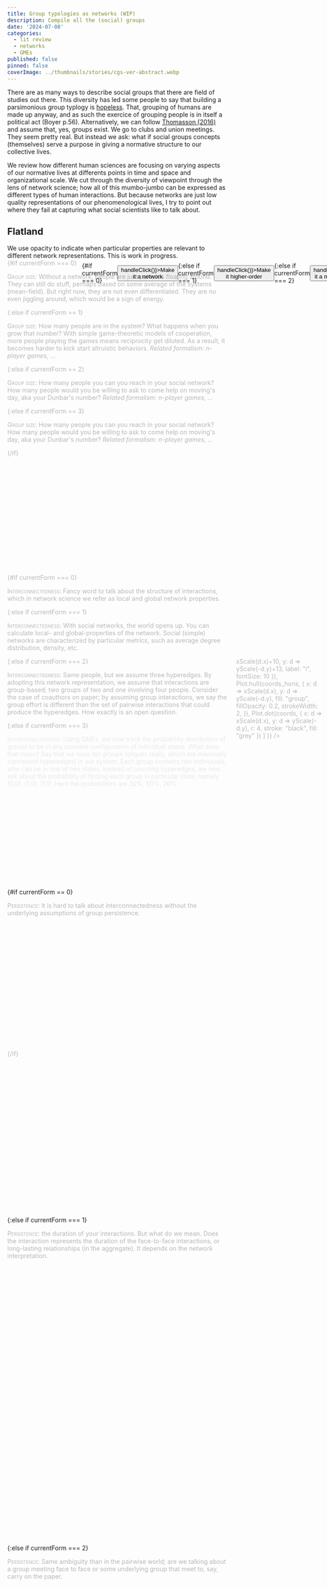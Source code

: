 ```yaml
---
title: Group typologies as networks (WIP)
description: Compile all the (social) groups
date: '2024-07-08'
categories:
  - lit review
  - networks
  - GMEs
published: false
pinned: false
coverImage: ../thumbnails/stories/cgs-ver-abstract.webp
---
```

<script>
  import { onMount } from 'svelte';
  
 	import { scaleLinear } from 'd3-scale';
  import * as Plot from '@observablehq/plot';
  
  import FlickeringNetwork from '$lib/components/networks/FlickeringNetwork.svelte';
  import SimpleGME from '$lib/components/networks/SimpleGME.svelte';
  import ScatterGME from '$lib/components/networks/ScatterGME.svelte';
  import PersistenceNetwork from '$lib/components/networks/PersistenceNetwork.svelte';
  import ScatterPlot from '$lib/components/networks/ScatterPlot.svelte';
  import BoundariesNetwork from '$lib/components/networks/BoundariesNetwork.svelte';
  import CompositionNetwork from '$lib/components/networks/CompositionNetwork.svelte';
  import SimpleNetwork from '$lib/components/networks/SimpleNetwork.svelte';
  
  import ObservablePlot from '$lib/components/ObsPlot.svelte';
  import Scrolly from "$lib/components/helpers/Scrolly.svelte"
  
  // import { Cite } from '@citation-js/core';
  // import '@citation-js/plugin-doi';
  // import '@citation-js/plugin-csl';
  
  // let Bahrami2022Z = new Cite("10.2139/ssrn.4200629").format('citation', {format: 'html'})
  // let ThomassonOnto2016 = new Cite("10.1007/s11229-016-1185-y").format('citation', {format: 'html'})
  // let Battiston2020 = new Cite("10.1016/j.physrep.2020.05.004").format('citation', {format: 'html'})
  
  let currentStep = 0;
  let currentForm = 0;

  function handleClick() {
    currentForm = (currentForm + 1) % 4;
  } 

	const coords = [
		{ x: 0,   y: 134, r:10, i:0, group: "red",   type: "circle" },
		{ x: 43,  y: -33, r:10, i:1, group: "green", type: "square"},
		{ x: 87,  y: -87, r:10, i:2, group: "green", type: "square" },
		{ x: -23, y: 78,  r:10, i:3, group: "red",   type: "circle" },
		{ x: -85, y: 0,   r:10, i:4, group: "red",   type: "square"},
		{ x: 104, y: 32,  r:10, i:5, group: "red",   type: "square" },
    { x: 87,  y: -27, r:10, i:2, group: "green", type: "square" }
	];
	
  // We use colors for hyperedges, which mean we duplicate nodes. Also hulls are not allowed for pairwise edges...
  const coords_hons = [
		{ x: 0,   y: 134, r:10, i:0, group: "red",   type: "circle" },
		{ x: 43,  y: -33, r:10, i:1, group: "yellow", type: "square"},
		{ x: 43,  y: -33, r:10, i:1, group: "green", type: "square"},
		{ x: 87,  y: -87, r:10, i:2, group: "green", type: "square" },
		{ x: -23, y: 78,  r:10, i:3, group: "red",   type: "circle" },
		{ x: -85, y: 0,   r:10, i:4, group: "yellow",   type: "square"},
		{ x: -85, y: 0,   r:10, i:4, group: "red",   type: "square"},
		{ x: 104, y: 32,  r:10, i:5, group: "yellow",   type: "square" },
		{ x: 104, y: 32,  r:10, i:5, group: "red",   type: "square" },
    { x: 87,  y: -27, r:10, i:2, group: "green", type: "square" }
	];

  const edges = [
      { s: 0, t: 3 },
      { s: 1, t: 4 },
      { s: 1, t: 2 },
      { s: 4, t: 3 },
      { s: 3, t: 5 },
      { s: 1, t: 6 },
      { s: 1, t: 4 },
      { s: 2, t: 6 },
      { s: 4, t: 5 },
      { s: 1, t: 5 }
  ];

	let width = 400;
	let height = 400;
  
  const padding = { top: 20, right: 15, bottom: 20, left: 25 };

  $: xScale = scaleLinear()
		.domain([Math.min(...coords.map(d => d.x)), Math.max(...coords.map(d => d.x))])
		.range([padding.left, width - padding.right]);

	$: yScale = scaleLinear()
		.domain([Math.min(...coords.map(d => d.y)), Math.max(...coords.map(d => d.y))])
		.range([height - padding.bottom, padding.top]);
  
  $: console.log(currentForm)
</script>


There are as many ways to describe social groups that there are field of studies out there. This diversity has led some people to say that building a parsimonious group typlogy is <a href="https://www.researchgate.net/publication/315973440_What_are_social_groups_Their_metaphysics_and_how_to_classify_them">hopeless</a>. That, grouping of humans are made up  anyway, and as such the exercice of grouping people is in itself a political act (Boyer p.56). Alternatively, we can follow <a href="https://doi.org/10.1007%2Fs11229-016-1185-y">Thomasson (2016)</a> and assume that, yes, groups exist. We go to clubs and union meetings. They seem pretty real. But instead we ask: what if social groups concepts (themselves) serve a purpose in giving a normative structure to our collective lives. 

We review how different human sciences are focusing on varying aspects of our normative lives at differents points in time and space and organizational scale. We cut through the diversity of viewpoint through the lens of network science; how all of this mumbo-jumbo can be expressed as different types of human interactions. But because networks are just low quality representations of our phenomenological lives, I try to point out where they fail at capturing what social scientists like to talk about. 


## Flatland

<div class="margin-note" style="display: flex; justify-content: center; align-items: center; margin-top: 1vh;">
  {#if currentForm === 0} 
  <button on:click={() => handleClick()}>Make it a network </button>
  {:else if currentForm === 1}
  <button on:click={() => handleClick()}>Make it higher-order </button>
  {:else if currentForm === 2}
  <button on:click={() => handleClick()}>Make it a master equation </button>
  {:else if currentForm == 3}
  <button on:click={() => handleClick()}>Make it simpler</button>
  {/if}
</div>

<div class="caution">
We use opacity to indicate when particular properties are relevant to different network representations. This is work in progress. 
</div>
<section>
	<div class="steps">
		<Scrolly bind:value={currentStep}>
        <!-- 
              ##################
              # 1. SCATTERPLOT #
              ##################
        -->
        <div class='step' class:active={currentStep === 0}>
          {#if currentForm === 0}
            <div class="margin-note ">
              <ScatterPlot {coords} {width} {height} />
            </div>
            <p><span class="small">Group size</span>: Without a network, people are just particles floating around. They can still do stuff, perhaps based on some average of the systems (mean-field). But right now, they are not even differentiated. They are no even jiggling around, which would be a sign of energy.</p>
          {:else if currentForm == 1}
           <p><span class="small">Group size</span>: How many people are in the system? What happens when you grow that number? With simple game-theoretic models of cooperation, more people playing the games means reciprocity get diluted. As a result, it becomes harder to kick start altruistic behaviors. <em>Related formalism: n-player games, ...</em></p>
          {:else if currentForm == 2}
            <p><span class="small">Group size</span>: How many people you can you reach in your social network? How many people would you be willing to ask to come help on moving's day, aka your Dunbar's number? <em>Related formalism: n-player games, ...</em></p>
          {:else if currentForm == 3}
            <p><span class="small">Group size</span>: How many people you can you reach in your social network? How many people would you be willing to ask to come help on moving's day, aka your Dunbar's number? <em>Related formalism: n-player games, ...</em></p>
          {/if}
        </div>
        <!-- 
              #########################
              # 2. INTERCONNECTEDNESS #
              #########################
        -->
        <div class='step' class:active={currentStep === 1}>
        {#if currentForm === 0}
          <p style={currentStep === 1 ? "opacity:0.3;" : "opacity:1;"}><span class="small">Interconnectedness</span>: Fancy word to talk about the structure of interactions, which in network science we refer as local and global network properties.</p>
        {:else if currentForm === 1}
          <div class="margin-note ">
            <SimpleNetwork {coords} {edges} {width} {height} />
          </div>
          <p><span class="small">Interconnectedness</span>: With social networks, the world opens up. You can calculate local- and global-properties of the network. Social (simple) networks are characterized by particular metrics, such as average degree distribution, density, etc. 
          </p>
        {:else if currentForm === 2}
          <div class="margin-note ">
            <div class="chart">
              <ObservablePlot 
              options={{ axis: null, height, width, margin: 10,
                marks: [
                    Plot.text(coords, {
                        x: d => xScale(d.x)+10, y: d => yScale(-d.y)+13, label: "i", fontSize: 10  }),
                    Plot.hull(coords_hons, {
                        x: d => xScale(d.x), y: d => yScale(-d.y), fill: "group", fillOpacity: 0.2, strokeWidth: 2,
                        }),
                    Plot.dot(coords, {
                        x: d => xScale(d.x), y: d => yScale(-d.y), r: 4, stroke: "black", fill: "grey" })
                ]
            }} />
            </div>
          </div>
          <p><span class="small">Interconnectedness</span>: Same people, but we assume three hyperedges. By adopting this network representation, we assume that interactions are group-based; two groups of two and one involving four people. Consider the case of coauthors on paper; by assuming group interactions, we say the group effort is different than the set of pairwise interactions that could produce the hyperedges. How exactly is an open question.</p>
        {:else if currentForm === 3}
          <div class='step' class:active={currentStep === 1}>
            <div class="margin-note">
              <ScatterGME height={150}/>
            </div>
            <p><span class="small">Interconnectedness</span>: Using GMEs, we now track the probability distribution of groups to be in any possible configuration of individual states. What does that mean? Say that we have ten groups (cliques really, which are maximally connected hyperedges) in our system. Each group contains two individuals, who can be in one of two states. Instead of counting hyperedges, we now ask about the probability of finding each group in particular state, namely (0,0), (1,0), (1,1). Here the probabilities are 30%, 50%, 20%. </p>
          </div>
        {/if}
        </div>
        <!-- 
              #########################
              # 3. PersistenceNetwork #
              #########################
        -->
        {#if currentForm == 0}
          <div class='step' class:active={currentStep === 2}>
          <p style={currentStep === 2 ? "opacity:0.3;" : "opacity:1;"}><span class="small">Persistence</span>: It is hard to talk about interconnectedness without the underlying assumptions of group persistence.</p>
          </div>
        {:else if currentForm === 1}
          <div class='step' class:active={currentStep === 2}>
          <p><span class="small">Persistence</span>: the duration of your interactions. But what do we mean. Does the interaction represents the duration of the face-to-face interactions, or long-lasting relationships (in the aggregate). It depends on the network interpretation.</p>
          <div class="margin-note ">
              <PersistenceNetwork {coords} {edges} width={400} height={400} />
          </div>
        </div>
        {:else if currentForm === 2}
          <div class='step' class:active={currentStep === 1}>
          <p><span class="small">Persistence</span>: Same ambiguity than in the pairwise world; are we talking about a group meeting face to face or some underlying group that meet to, say, carry on the paper.</p>
        </div>
        {:else if currentForm === 3}
          <div class='step' class:active={currentStep === 1}>
            <p><span class="small">Persistence</span>: Groups in GMEs are assumed to be maximally connected hyperedges, or cliques. For instance, household or workplace. This representation is group-based in that we start from the assumption that individuals are part of relevant units. As such, they must persist in time. Doing so allow us to ask equation about group-based interactions; similar to what we are doing with normal networks. Households interact with one another, while being in a particular state.</p>
        </div>
        {/if}
        <!-- 4. RepetitionNetwork -->
        {#if currentForm === 0}
          <div class='step' class:active={currentStep === 3}>
            <p style={currentStep === 3 ? "opacity:0.3;" : "opacity:1;"}><span class="small">Repetition</span>: the number of times an interaction happened over a period of time. Related to persistence in that many short-lasting interactions is very different than a few, long-lasting interactions (Tinder vs. Monogamy). <em>Related formalism: repeated games, burstiness</em></p>          
          </div>
        {:else if currentForm === 1}
            <div class='step' class:active={currentStep === 3}>
              <p><span class="small">Repetition</span>: the number of times an interaction happened over a period of time. Related with persistence. <em>Related formalism: repeated games, burstiness</em></p>          
            </div>
        {:else if currentForm === 2}
            <div class='step' class:active={currentStep === 1}>
              <p><span class="small">Repetition</span>: the number of times an interaction happened over a period of time. Related with persistence. <em>Related formalism: repeated games, burstiness</em></p>          
            </div>
        {:else if currentForm === 3}
            <div class='step' class:active={currentStep === 1}>
              <p><span class="small">Repetition</span>: In principle, we could talk the number of times group interact over a period of time. But as with many simpler models, we assume a mean-field theory across group interactions to simplify the maths.</p>          
            </div>
        {/if}
        <!-- 
              ####################################
              # 5. FlickeringNetwork (Synchrony) #
              ####################################
        -->
        <div class='step' class:active={currentStep === 4}>
          {#if currentForm === 0}
            <p style={currentStep === 4 ? "opacity:0.3;" : "opacity:1;"}><span class="small">Synchrony</span>: How nodes fire together. <em>Related formalism: Kuramoto models</em></p>
          {:else if currentForm === 1}
            <div class="margin-note ">
              <FlickeringNetwork {coords} {edges} width={400} height={400} />
            </div>
            <p><span class="small">Synchrony</span>: How nodes fire together. <em>Related formalism: Kuramoto models</em></p>
          {:else if currentForm === 2}
            <p><span class="small">Synchrony</span>: How does synchrony of, say, three-body interactions (3-node hyperedges) differs from that of pairwise networks. Do they synchronize more easily or is it harder to fire together. Are there more ways to get multistable states on the long run? What about motifs with more than 3-node hyperedges? <em>Related formalism: Higher-order Kuramoto models</em></p>
          {:else if currentForm === 3}
            <p><span class="small">Synchrony</span>:</p>
          {/if}
        </div>
        <!-- 
              ###########################
              # 6. DifferentiationNetwork 
              ###########################
        -->
        <div class='step' class:active={currentStep === 5}>
          {#if currentForm === 0}
            <p><span class="small">Differentiation</span></p>
          {:else if currentForm === 1}
            <p><span class="small">Differentiation</span>: How components of the systems have different (functional) roles. It can take many forms. <em>Leadership</em> is a role that is recurrent, which can be informed by different style of hierarchies (more or less steep). There could be another dimension here, namely specialization. The degree to which you only do one job.</p>
          {:else if currentForm === 2}
            <p><span class="small">Differentiation</span>: How components of the systems have different (functional) roles.</p>
          {:else if currentForm === 3}
            <p><span class="small">Differentiation</span>: How components of the systems have different (functional) roles.</p>
          {/if}
        </div>
        <!-- 
              ##########################
              #    7.Composition       #
              ##########################
        -->
        <div class='step' class:active={currentStep === 6}>
          {#if currentForm === 0}
          <p><span class="small">Composition</span>:.</p>
          {:else if currentForm === 1}
          <p><span class="small">Composition</span>:.</p>
          {:else if currentForm === 2}
          <p><span class="small">Composition</span>: Individuals can be in different states, aka suceptible or infected.</p>
          <div class="margin-note ">
              <CompositionNetwork {coords} {edges} width={400} height={400} />
          </div>
          {:else if currentForm === 3}
            <div class="margin-note">
              <SimpleGME height={1200}/>
            </div>
          <p><span class="small">Composition</span>: Groups changing states can be represented as probability flow. As you might have realized, GMEs assume the presence of group-structure population, which influence (dare I say, cause) individuals to be in a particular state. In doing so, we can model how group behaviors coevolve with individual behaviors. For instance, household behaviors impact the likelihood, often in a nonlinear manner, of individuals getting infected.</p>
        {/if}
        </div>
        <!--   
                ########################
                # 8. BoundariesNetwork #
                ########################
        -->
        <div class='step' class:active={currentStep === 7}>
        {#if currentForm == 0}
          <p style={currentStep === 7 ? "opacity:0.3;" : "opacity:1;"}><span class="small">Boundaries</span>: Porosity of what comes in and out of a group. <em>Related formalism: multilevel selection theory, </em></p>
        {:else if currentForm == 1}
          <p><span class="small">Boundaries</span>: Porosity of what comes in and out of a group. <em>Related formalism: multilevel selection theory, </em></p>
          <div class="margin-note ">
            <BoundariesNetwork {coords} {edges} width={400} height={400} />
          </div>
        {:else if currentForm === 2}
          <p><span class="small">Boundaries</span>: Porosity of what comes in and out of a group. <em>Related formalism: multilevel selection theory, </em></p>
          <div class="margin-note ">
              <div class="chart">
                <ObservablePlot 
                  options={{ axis: null, height, width, margin: 10,
                    marks: [
                        Plot.text(coords, {
                            x: d=>xScale(d.x)+10, y: d=>yScale(-d.y)+13, label: "i", fontSize: 10  }),
                        Plot.hull(coords_hons, {
                            x: d=>xScale(d.x), y: d=>yScale(-d.y), fill: "group", fillOpacity: 0.2, strokeWidth: 2,
                            }),
                        Plot.dot(coords, {
                            x: d=>xScale(d.x), y: d=>yScale(-d.y), r: 4, stroke: "black", symbol: "type", fill: "grey" })
                    ]
                }} />
                </div>
            </div>
        {:else if currentForm === 3}
          <p><span class="small">Boundaries</span>: Porosity of what comes in and out of a group. <em>Related formalism: multilevel selection theory, </em></p>
        {/if}
        </div>
        <!-- 
              ##########################
              # 9. Context-Depdendence #
              ##########################
        -->
        <div class='step' class:active={currentStep === 8}>
        {#if currentForm === 0}
            <p style={currentStep === 6 ? "opacity:0.3;" : "opacity:1;"}><span class="small">Context-dependence</span>: Node- and edge-features depend on what is happening on the network.
            </p>
          {:else if currentForm === 1}
            <p><span class="small">Context-dependence</span>: Node- and edge-features depend on what is happening on the network.</p>
          {:else if currentForm === 2}
            <p><span class="small">Context-dependence</span>: Node- and edge-features depend on what is happening on the network.</p>
          {:else if currentForm === 3}
            <p><span class="small">Context-dependence</span>: Depending on how the group is doing, people can choose to rewire to some other groups with some probability. This ought to resonate with WEIRD, characterize by their mobility, compared to less WEIRD population. </p>
          {/if}
        </div>
        <!-- 
              #############
              # INTERLUDE #
              #############
        -->
        <hr style="margin-bottom: 3vh">
        <details class="rabbit-hole" open="true">
        <summary>+ <span class="small">intentional layer</span></summary>
        Welcome to the philosophical rabbit hole. You still have time to hide this window if you are not in the mood. 
        <br><br>
        Philosophers argue that humans are special in that they can turn mere collection of individual actions into something more. What is meant by more? Some individual actions or dynamic properties of the graphs that can't be defined by individuals alone. 
        <br><br>
        For instance, think about behaviors motivated by normative expectations, or how group members expect one another to behave according to the ways of the group. What is meant here is that some actions and beliefs depend on how people derive meaning from assumed set of rules, which might different across members of the groups. If group memberships depend on the ability of individuals to follow the rules that the groups have established, but 
        <!-- Consider the act of friends' walking together; this is not just about moving at the same pace in the same direction. There is a joint commitment, or shared intentionality that is involved in this action. Philosophers like to say that "walking together" is what remains when you subtract the fact that two persons acted individually from the action of walking together. They refer to this broad idea as collective intentionality (CI). -->
        <br><br>
        Why is CI a problem for network science? 
        <br><br>
          <details class="rabbit-hole" style="margin-bottom: 3vh">
          <summary>+Intentionality is cultural</summary>
          However, we won't give it all to philosophers. We are claiming that this intentionality is not that universal thing that exists beyond culture. Adopting a cultural evolutionist stance, we claim that intentionality as been enculturated, as the rest of our (human) biology (CITE Boyd & Richerson, Henrich, Laland, and the rest of the gang). As such, the hard problem is to provide a natural history of our intentionality, not that our <em>res cogitans</em> is somehow of a different kind than the rest of the natural world. See Tomesello (all of his works) for what I mean by a natural history of X.
          </details>
        </details>
        <!--   
                ###########################
                # 9. Institutionalization #
                ###########################
        -->
        <div class='step' class:active={currentStep === 9}>
          {#if currentForm === 0}
          <p><span class="small">Institutional strength & formalism</span></p>
          {:else if currentForm === 1}
          <div class="margin-note ">
            <SimpleNetwork {coords} {edges} width={400} height={400} />
          </div>
          <p><span class="small">Institutional strength & formalism</span></p>
          {:else if currentForm === 2}
          <p><span class="small">Institutional strength & formalism</span>: institutions are group-level behaviors or beliefs that shape individual lives. These are higher-order interactions in the sense that this is a dynamics that involve groups. A group that experience <em>institutionalization</em> is a group that exhibit stronger, more formal institutions. It lives in a 2D plane because I do not want to claim that informal norms are less "strong".</p>
          {:else if currentForm === 3}
          <p><span class="small">Institutional strength & formalism</span>: Adopting a group-level perspective makes it easier to model institutionalization process. Now groups, not individuals, decide to scale up the level of policies that can change individual behaviors, in turn influencing composition.</p>
          {/if}
        </div>
        <!-- CognitiveDiversity -->
        <div class='step' class:active={currentStep === 11}>
        <div class="margin-note ">
          <SimpleNetwork {coords} {edges} width={400} height={400} />
        </div>
        <p><span class="small">Cognitive diversity</span>: Related to differentiation, but not reducible to it. We define cognitive diversity as sets of sociotechnical expertises and know-hows that interact in a way that is more than the sum of its part. This is the secret sauce of teams that are (actively?) driven by a shared goal.</p>
        </div>
    </Scrolly>
  </div>
</section>

## Cutting through social sciences using network science

Now we are leaving flatland and entering the messy world of reality, from the lens of different fields of study. We seek to map field of study onto related social groups, expressed as network types. 

<details style="margin-top: 2vh;">
<summary>Case study: Chimps, interconnectivity, and cumulative culture</summary>
<a href="https://www.biorxiv.org/content/biorxiv/early/2023/08/28/2023.08.14.553272.full.pdf">Gunasekaram et al. (2023)</a> provide a cool study of the relationship between interconnectedness of chimps communities and the cumulative cultural learning. Cumulative culture is defined as behaviors that are complex enough they can no longer be reinvented from scratch. Culture is defined as a set of behavioral traditions transmistted via social learning (as opposed to trials and errors). The gist is that if chimps are really good social learners (they can imitate), and that they are surrounded by a pool of (cultural) behaviors, this might drive incremental changes in complex behaviors. 

What is the network? The nodes are communities, but with behavioral traditions being overlayed with different shapes; and colors indicate nodes attributes. There are two kinds of interactions; (i) migration being traced with genetic flow and (i) shared behaviors. Interactions are pairwise, but they show subspecies as hyperedges (for illustration purposes). They note that only females are migrating because of the chimps' social structure, and only once. Behaviors are discretized as non-tool behaviors, 'simple' unitary tool use, or 'complex' toolset behaviors. 

The authors hypothesized that foraging behaviors without tools or with simple tools should exhibit weak associations with interconnectivity, while complex toolsets should be explained by migration between groups and localized based on within-region (group) interactions.

Based on the prediction of sharing behaviors, they find that complex tool behaviors correlate with strong within-group interactions, together with some between-group interactions (stimulating the diversity of cultural transmission). They also discuss how complex behaviors might have evolved from simpler forms of the same behaviors, via repurposing or incremental change.

Where are the groups? Hidden in the nodes, and as boundaries around subspecies. The grouping matters because it influences migration patterns, as mapped by genetic flow. Does that count as group effects? Maybe? The authors show that tool-making in chimps depend on group-level interactivity. By having between-group exchanges, some behaviors can be more complex than chimps figuring out on their own by trials and errors. 

That said, between-group exchanges is not the same group as group interactions, as defined in flatland. The chimps are not assumed to put their <em>mind together</em> to unlock new tools. As such, the groups were, arguably, reducible to the set of pairwise interaction. In other words, it was probably fine to sum up individual behaviors into an aggregate. 

You can think of this case study as baseline for social groups that are reducible to their constituents. How do we get from there to corporate entities that optimize their group-level interests, even though they might be mis-aligned with the intentions of individuals running the companies.
</details>

### Anthropology

<div class="tags">
		{#each ['kinship groups', 'ethnolinguistic groups', 'sex and age grouping'] as category}
			<span class="surface-4">&num;{category}</span>
		{/each}
</div>

Anthropologists are interested in the structure and dynamics of kinship groups. Kinships are social groups that comprise sets of related individuals and exhibit a number of kin-based institutions, or social norms. Those institutions cut across all aspects of human lives---regulating marriages, descent, post-marital residence, family organizations and governance---making humans a deeply cultural species.

With kinship groups, there is a clear distinction between in-groups and out-groups, with ethnic markers being easily recognized by related groups. Within groups, there are clear rules about interactions that are intersect with age and sex. 

Kin-based institutions are still predominant in the world. In many countries, marrying your cousins is not taboo, elders still play important role in decision-taking, kins are allowed to police your kids' behaviors, and it is totally fine to promote your network's collective success whenever possible. All of this characterized kin-based psychology, as explored by Henrich (2020, p.37). As such, one can measure the kinship intensity of a society, with respect to what is known from tradition societies.

Anthropologists typically study <span class="small">small-ish</span> networks (compared to what is possible with modern institutions). Their networks exhibit <span class="small">persistent</span> pairwise (across individuals) and higher-order links (households, clans, federation). With the mix of <span class="small">repetition</span> and <span class="small">small size networks</span>, it is thought that indirect reciprocity can play a key role in determining the shape and dynamics of the social networks. Kinship networks have clear and explicit rules about <span class="small">boundaries</span>, that is, whose in and whose out, as well as norms that are specific to each group. Their networks are less <span class="small">stratified</span> than what is possible since the industrial revolution, potentially making governance more <span class="small">aligned</span> with individual's intentionalities.

Although it is depend on the time and place, it is not rare than tribes are at war, promoting strong <span class="small">boundaries</span>. This has many consequences, such as maintaining low within-group cultural variations, while increase between group variations. Given their governance type that is, and the number of rituals promoting synchrony, we assume that kinship's collective intentionalities ought to be more <span class="small">aligned</span> with the individuals. 

See <a href="https://pubmed.ncbi.nlm.nih.gov/22281599/">[1]</a>

### Sociology

<div class="tags">
		{#each ['voluntary orgs.', 'society'] as category}
			<span class="surface-4">&num;{category}</span>
		{/each}
</div>

Sociologists are generally interested in the ways in which individuals are shaped by modern institutions, leading to all sorts of WEIRD behaviors such as suicide epidemics (Durkheim), gift economics (Mauss) and work ethics (Weber). They are interested in what happens to individuals in larger groups, that include more <span class="small">formal</span> institutions such as Western schooling systems and big religion. 

Like anthropology, sociologists have turned their gaze back on our scientific institutions. They are interested in the scientific enterprise as a WEIRD voluntary organization that has specific patterns in interconnectedness that ought to be based on shared scientific interests over kinships. They discs the emergence of formal and informal norms such as peer review, respecting big man with many citations, traveling for conferences, diminishing the values of paid works over passions, and so on.

WIP

### Organizational sciences

<div class="tags">
		{#each ['voluntary orgs.', 'firms', 'organograms', 'supply-chain'] as category}
			<span class="surface-4">&num;{category}</span>
		{/each}
</div>

Organizational scientists don't shy away of calling organzations rational systems. They discuss corporate culture, how organizations evolve, and how organizations evolve. Organization have goals, performed by a set of purposeful and coordinated actors. 

Organizational scientists ask questions about how specific types of groups promote some individuals but not others; and how this impact the overall culture of an organization. They dive into administrative behaviors (H. Simon), and how to make sense of bureaucraties and institutionalization process (groups of people scaling up by adopting formal rules). This is the realm of impersonal relationships, binded together by corporate behemoths.

WIP

### Collective action theorists

<div class="tags">
		{#each ['public goods', 'Ostromology'] as category}
			<span class="surface-4">&num;{category}</span>
		{/each}
</div>

How do groups of people address rational (or selfish) behaviors with respect to openly available resources? Not so long ago, the commonly held view was that selfish behaviors would inevitably lead to the depletion of common-pool resources. The thinking was that everybody would be better off fishing a bit less. But since individuals seek to maximize their personal gains, they will end up depleting the resources. Thus, top-down institutions were thought to be essentials in promoting sustainability. The question was which one; institutions promoting free-market or that of centralized governements who sought to regulate the market.

Collective action theory offered a third approach on the topic. They showed that people are able self-organize to make sure common-pool resources are sustainable, without necessary the need of top-down institutions. Collection theory led to a rich literature on public good games, and under which conditions can self-governance can insure the sustainability of common-pool resources. That is, how groups can reach optimum group investment. Here, the groups are defined as set of individuals that cannot be easily prevented to access shared resources, aka fisheries, forest, and even free and open-source software.

_refs_: <a href="https://wiki.santafe.edu/images/e/e8/PublicGoods.pdf">[2]</a>,<a href="https://citeseerx.ist.psu.edu/document?repid=rep1&type=pdf&doi=ef0d07a4cca1d8eaa4c0b8f6bf922b3c18cf5e7f">[3]</a>,<a href="https://arxiv.org/pdf/1011.1293">[4]</a>, <a href="https://royalsocietypublishing.org/doi/full/10.1098/rsif.2012.0997">[5]</a>, 


WIP


<style>
  .small {
    font-variant: small-caps;
  }

  .rabbit-hole {
    font-size: 16px
  }

  :global(del) {
    background-color:  rgba(255, 255, 255, 0);
    color: var(--text-3-dark);
  }

  .margin-note {
      width: 200px; 
      float: right; 
      margin-left: 20px;
      margin-right: -220px;
      position: relative;
      top: 0; 
  }

	.chart {
		width: 100%;
		max-width: 500px;
		margin: 0 auto;
	}

	svg {
		position: relative;
		width: 100%;
		height: 200px;
	}

  @keyframes flicker {
		0% { opacity: 1; }
		50% { opacity: 0; }
		100% { opacity: 1; }
	}
	
	.flicker {
		animation: flicker infinite;
	}

  /* Scrollytelling stuff */

  .step {
      height: 18vh;
      opacity: 0.3;
  }

  .step.active {
      opacity: 1;
  }
  
  section {
      position: relative;
  }

  .steps {
      position: relative;
      z-index: 2;
  }

  .sticky {
      position: sticky;
      margin-top: 30px;
      height: 90vh;
      top: 5vh; /* (100vh - 90vh) / 2 */
      z-index: 1;
      margin-bottom: 1rem;
      /* width: 100px;  Set the width to a fixed value */
      float: right;  /* Align the image to the right */
  }

  .reference-step {
      position: fixed;
      bottom: 0;
      right: 0;
      padding: 1rem;
  }

  .tags {
		display: flex;
		gap: var(--size-3);
		margin-top: var(--size-7);
	}

	.tags > * {
		padding: var(--size-2) var(--size-3);
		border-radius: var(--radius-round);
	}
  
</style>